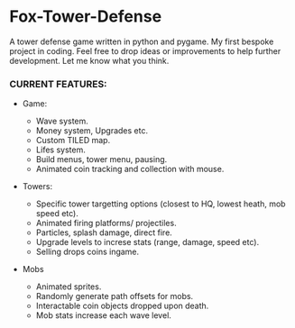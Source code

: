 # Fox-Tower-Defense

A tower defense game written in python and pygame.
My first bespoke project in coding. Feel free to drop ideas or improvements to help further development.
Let me know what you think.


### CURRENT FEATURES:

- Game:
  - Wave system.
  - Money system, Upgrades etc.
  - Custom TILED map.
  - Lifes system.
  - Build menus, tower menu, pausing.
  - Animated coin tracking and collection with mouse.

- Towers:
  - Specific tower targetting options (closest to HQ, lowest heath, mob speed etc).
  - Animated firing platforms/ projectiles.
  - Particles, splash damage, direct fire.
  - Upgrade levels to increse stats (range, damage, speed etc).
  - Selling drops coins ingame.

- Mobs
  - Animated sprites.
  - Randomly generate path offsets for mobs.
  - Interactable coin objects dropped upon death.
  - Mob stats increase each wave level.

